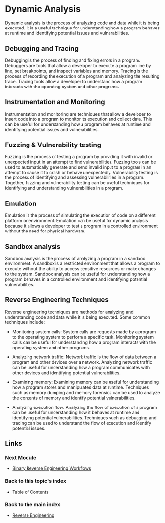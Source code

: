 # Dynamic Analysis
Dynamic analysis is the process of analyzing code and data while it is being executed. It is a useful technique for understanding how a program behaves at runtime and identifying potential issues and vulnerabilities.

## Debugging and Tracing
Debugging is the process of finding and fixing errors in a program. Debuggers are tools that allow a developer to execute a program line by line, set breakpoints, and inspect variables and memory. Tracing is the process of recording the execution of a program and analyzing the resulting trace. Tracing tools allow a developer to understand how a program interacts with the operating system and other programs.

## Instrumentation and Monitoring
Instrumentation and monitoring are techniques that allow a developer to insert code into a program to monitor its execution and collect data. This can be useful for understanding how a program behaves at runtime and identifying potential issues and vulnerabilities.

## Fuzzing & Vulnerability testing
Fuzzing is the process of testing a program by providing it with invalid or unexpected input in an attempt to find vulnerabilities. Fuzzing tools can be used to automatically generate and send invalid input to a program in an attempt to cause it to crash or behave unexpectedly. Vulnerability testing is the process of identifying and assessing vulnerabilities in a program. Together, fuzzing and vulnerability testing can be useful techniques for identifying and understanding vulnerabilities in a program.

## Emulation
Emulation is the process of simulating the execution of code on a different platform or environment. Emulation can be useful for dynamic analysis because it allows a developer to test a program in a controlled environment without the need for physical hardware.

## Sandbox analysis
Sandbox analysis is the process of analyzing a program in a sandbox environment. A sandbox is a restricted environment that allows a program to execute without the ability to access sensitive resources or make changes to the system. Sandbox analysis can be useful for understanding how a program behaves in a controlled environment and identifying potential vulnerabilities.

## Reverse Engineering Techniques
Reverse engineering techniques are methods for analyzing and understanding code and data while it is being executed. Some common techniques include:

- Monitoring system calls: System calls are requests made by a program to the operating system to perform a specific task. Monitoring system calls can be useful for understanding how a program interacts with the operating system and other programs.

- Analyzing network traffic: Network traffic is the flow of data between a program and other devices over a network. Analyzing network traffic can be useful for understanding how a program communicates with other devices and identifying potential vulnerabilities.

- Examining memory: Examining memory can be useful for understanding how a program stores and manipulates data at runtime. Techniques such as memory dumping and memory forensics can be used to analyze the contents of memory and identify potential vulnerabilities.

- Analyzing execution flow: Analyzing the flow of execution of a program can be useful for understanding how it behaves at runtime and identifying potential vulnerabilities. Techniques such as debugging and tracing can be used to understand the flow of execution and identify potential issues.

## Links
### Next Module
- [Binary Reverse Engineering Workflows](./Binary%20Reverse%20Engineering%20Workflows.md)
### Back to this topic's index
- [Table of Contents](./Table%20of%20Contents.md)
### Back to the main index
- [Reverse Engineering](../README.md)